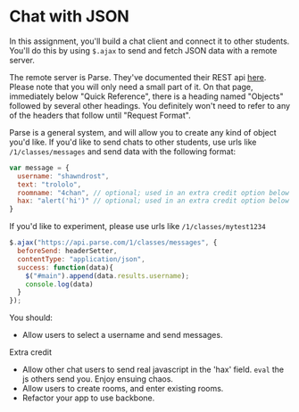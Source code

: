 # Chat with JSON

In this assignment, you'll build a chat client and connect it to other students.  You'll do this by using `$.ajax` to send and fetch JSON data with a remote server.

The remote server is Parse.  They've documented their REST api [here](https://www.parse.com/docs/rest#general).  Please note that you will only need a small part of it.  On that page, immediately below "Quick Reference", there is a heading named "Objects" followed by several other headings.  You definitely won't need to refer to any of the headers that follow until "Request Format".

Parse is a general system, and will allow you to create any kind of object you'd like.  If you'd like to send chats to other students, use urls like `/1/classes/messages` and send data with the following format:

```javascript
var message = {
  username: "shawndrost",
  text: "trololo",
  roomname: "4chan", // optional; used in an extra credit option below
  hax: "alert('hi')" // optional; used in an extra credit option below
}
```

If you'd like to experiment, please use urls like `/1/classes/mytest1234`

```javascript
$.ajax("https://api.parse.com/1/classes/messages", {
  beforeSend: headerSetter,
  contentType: "application/json",
  success: function(data){
    $("#main").append(data.results.username);
    console.log(data)
  }
});
```

You should:
  * Allow users to select a username and send messages.

Extra credit
  * Allow other chat users to send real javascript in the 'hax' field. `eval` the js others send you.  Enjoy ensuing chaos.
  * Allow users to create rooms, and enter existing rooms.
  * Refactor your app to use backbone.
